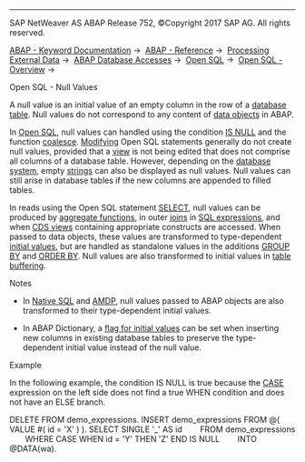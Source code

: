   

* * *

SAP NetWeaver AS ABAP Release 752, ©Copyright 2017 SAP AG. All rights reserved.

[ABAP - Keyword Documentation](https://help.sap.com/doc/abapdocu_752_index_htm/7.52/en-US/abenabap.htm) →  [ABAP - Reference](https://help.sap.com/doc/abapdocu_752_index_htm/7.52/en-US/abenabap_reference.htm) →  [Processing External Data](https://help.sap.com/doc/abapdocu_752_index_htm/7.52/en-US/abenabap_language_external_data.htm) →  [ABAP Database Accesses](https://help.sap.com/doc/abapdocu_752_index_htm/7.52/en-US/abenabap_sql.htm) →  [Open SQL](https://help.sap.com/doc/abapdocu_752_index_htm/7.52/en-US/abenopensql.htm) →  [Open SQL - Overview](https://help.sap.com/doc/abapdocu_752_index_htm/7.52/en-US/abenopen_sql_oview.htm) → 

Open SQL - Null Values

A null value is an initial value of an empty column in the row of a [database table](https://help.sap.com/doc/abapdocu_752_index_htm/7.52/en-US/abendatabase_table_glosry.htm "Glossary Entry"). Null values do not correspond to any content of [data objects](https://help.sap.com/doc/abapdocu_752_index_htm/7.52/en-US/abendata_object_glosry.htm "Glossary Entry") in ABAP.

In [Open SQL](https://help.sap.com/doc/abapdocu_752_index_htm/7.52/en-US/abenopen_sql_glosry.htm "Glossary Entry"), null values can handled using the condition [IS NULL](https://help.sap.com/doc/abapdocu_752_index_htm/7.52/en-US/abenwhere_logexp_null.htm) and the function [coalesce](https://help.sap.com/doc/abapdocu_752_index_htm/7.52/en-US/abensql_coalesce.htm). [Modifying](https://help.sap.com/doc/abapdocu_752_index_htm/7.52/en-US/abenopen_sql_writing.htm) Open SQL statements generally do not create null values, provided that a [view](https://help.sap.com/doc/abapdocu_752_index_htm/7.52/en-US/abenview_glosry.htm "Glossary Entry") is not being edited that does not comprise all columns of a database table. However, depending on the [database system](https://help.sap.com/doc/abapdocu_752_index_htm/7.52/en-US/abendatabase_system_glosry.htm "Glossary Entry"), empty [strings](https://help.sap.com/doc/abapdocu_752_index_htm/7.52/en-US/abenstring_glosry.htm "Glossary Entry") can also be displayed as null values. Null values can still arise in database tables if the new columns are appended to filled tables.

In reads using the Open SQL statement [SELECT](https://help.sap.com/doc/abapdocu_752_index_htm/7.52/en-US/abapselect.htm), null values can be produced by [aggregate functions](https://help.sap.com/doc/abapdocu_752_index_htm/7.52/en-US/abenaggregate_function_glosry.htm "Glossary Entry"), in outer [joins](https://help.sap.com/doc/abapdocu_752_index_htm/7.52/en-US/abenjoin_glosry.htm "Glossary Entry") in [SQL expressions](https://help.sap.com/doc/abapdocu_752_index_htm/7.52/en-US/abensql_expression_glosry.htm "Glossary Entry"), and when [CDS views](https://help.sap.com/doc/abapdocu_752_index_htm/7.52/en-US/abencds_view_glosry.htm "Glossary Entry") containing appropriate constructs are accessed. When passed to data objects, these values are transformed to type-dependent [initial values](https://help.sap.com/doc/abapdocu_752_index_htm/7.52/en-US/abeninitial_value_glosry.htm "Glossary Entry"), but are handled as standalone values in the additions [GROUP BY](https://help.sap.com/doc/abapdocu_752_index_htm/7.52/en-US/abapgroupby_clause.htm) and [ORDER BY](https://help.sap.com/doc/abapdocu_752_index_htm/7.52/en-US/abaporderby_clause.htm). Null values are also transformed to initial values in [table buffering](https://help.sap.com/doc/abapdocu_752_index_htm/7.52/en-US/abensap_buffering_glosry.htm "Glossary Entry").

Notes

-   In [Native SQL](https://help.sap.com/doc/abapdocu_752_index_htm/7.52/en-US/abennative_sql_glosry.htm "Glossary Entry") and [AMDP](https://help.sap.com/doc/abapdocu_752_index_htm/7.52/en-US/abenamdp_glosry.htm "Glossary Entry"), null values passed to ABAP objects are also transformed to their type-dependent initial values.

-   In ABAP Dictionary, a [flag for initial values](https://help.sap.com/doc/abapdocu_752_index_htm/7.52/en-US/abenddic_database_tables_init.htm) can be set when inserting new columns in existing database tables to preserve the type-dependent initial value instead of the null value.

Example

In the following example, the condition IS NULL is true because the [CASE](https://help.sap.com/doc/abapdocu_752_index_htm/7.52/en-US/abensql_case.htm) expression on the left side does not find a true WHEN condition and does not have an ELSE branch.

DELETE FROM demo\_expressions.
INSERT demo\_expressions FROM @( VALUE #( id = 'X' ) ).
SELECT SINGLE '\_' AS id
       FROM demo\_expressions
       WHERE CASE WHEN id = 'Y' THEN 'Z' END IS NULL
       INTO @DATA(wa).
